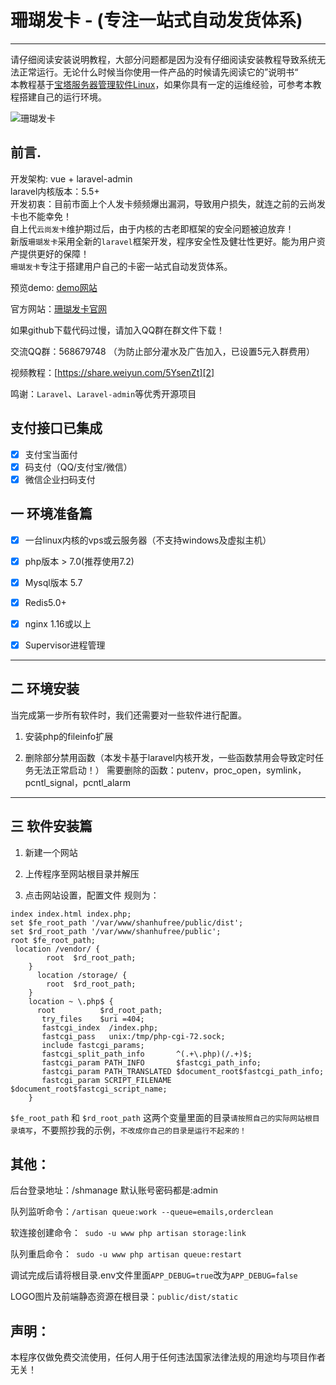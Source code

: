 ﻿# 珊瑚发卡 - (专注一站式自动发货体系)

------

请仔细阅读安装说明教程，大部分问题都是因为没有仔细阅读安装教程导致系统无法正常运行。无论什么时候当你使用一件产品的时候请先阅读它的”说明书“  
本教程基于[宝塔服务器管理软件Linux](https://www.bt.cn/)，如果你具有一定的运维经验，可参考本教程搭建自己的运行环境。

![珊瑚发卡](/storage/app/public/images/banner.png)

## 前言.

开发架构: vue + laravel-admin   
laravel内核版本：5.5+    
开发初衷：目前市面上个人发卡频频爆出漏洞，导致用户损失，就连之前的云尚发卡也不能幸免！  
自上代`云尚发卡`维护期过后，由于内核的古老即框架的安全问题被迫放弃！     
新版`珊瑚发卡`采用全新的`laravel`框架开发，程序安全性及健壮性更好。能为用户资产提供更好的保障！    
`珊瑚发卡`专注于搭建用户自己的卡密一站式自动发货体系。    
 

预览demo: [demo网站][3] 

官方网站：[珊瑚发卡官网][1]    

如果github下载代码过慢，请加入QQ群在群文件下载！    

交流QQ群：568679748 （为防止部分灌水及广告加入，已设置5元入群费用）    

视频教程：[https://share.weiyun.com/5YsenZt][2]  

鸣谢：`Laravel`、`Laravel-admin`等优秀开源项目 

## 支付接口已集成
- [x] 支付宝当面付
- [x] 码支付（QQ/支付宝/微信）
- [x] 微信企业扫码支付  

## 一 环境准备篇
- [x] 一台linux内核的vps或云服务器（不支持windows及虚拟主机）
- [x] php版本 > 7.0(推荐使用7.2)
- [x] Mysql版本 5.7
- [x] Redis5.0+
- [x] nginx 1.16或以上
- [x] Supervisor进程管理



------

## 二 环境安装

当完成第一步所有软件时，我们还需要对一些软件进行配置。

1. 安装php的fileinfo扩展


2. 删除部分禁用函数（本发卡基于laravel内核开发，一些函数禁用会导致定时任务无法正常启动！）
需要删除的函数：putenv，proc_open，symlink，pcntl_signal，pcntl_alarm  


------

## 三 软件安装篇

1. 新建一个网站

2. 上传程序至网站根目录并解压

3. 点击网站设置，配置文件
规则为：

```
index index.html index.php;
set $fe_root_path '/var/www/shanhufree/public/dist';
set $rd_root_path '/var/www/shanhufree/public';
root $fe_root_path;
 location /vendor/ {
        root  $rd_root_path;
    }
      location /storage/ {
        root  $rd_root_path;
    }
    location ~ \.php$ {
	  root          $rd_root_path;
       try_files    $uri =404;
       fastcgi_index  /index.php;
       fastcgi_pass   unix:/tmp/php-cgi-72.sock;
       include fastcgi_params;
       fastcgi_split_path_info       ^(.+\.php)(/.+)$;
       fastcgi_param PATH_INFO       $fastcgi_path_info;
       fastcgi_param PATH_TRANSLATED $document_root$fastcgi_path_info;
       fastcgi_param SCRIPT_FILENAME $document_root$fastcgi_script_name;
    }
```


`$fe_root_path` 和 `$rd_root_path` 这两个变量里面的目录`请按照自己的实际网站根目录填写`，不要照抄我的示例，`不改成你自己的目录是运行不起来的！`    


## 其他：

后台登录地址：/shmanage  默认账号密码都是:admin

队列监听命令：`/artisan queue:work --queue=emails,orderclean`

软连接创建命令：` sudo -u www php artisan storage:link`

队列重启命令：` sudo -u www php artisan queue:restart`

调试完成后请将根目录.env文件里面`APP_DEBUG=true`改为`APP_DEBUG=false`   

LOGO图片及前端静态资源在根目录：`public/dist/static`

## 声明：

本程序仅做免费交流使用，任何人用于任何违法国家法律法规的用途均与项目作者无关！


  [1]: https://shanhufk.com
  [2]: https://share.weiyun.com/5YsenZt
  [3]: https://shanhufk.com